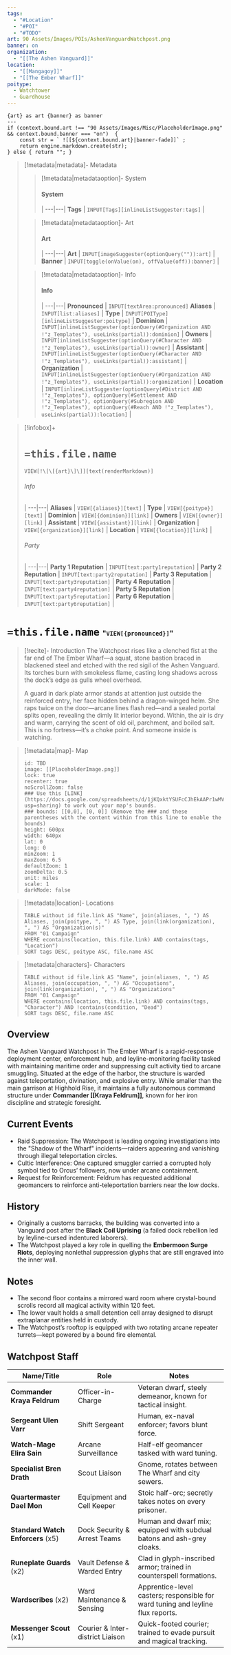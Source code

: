 ```yaml
---
tags:
  - "#Location"
  - "#POI"
  - "#TODO"
art: 90 Assets/Images/POIs/AshenVanguardWatchpost.png
banner: on
organization:
  - "[[The Ashen Vanguard]]"
location:
  - "[[Mangagoy]]"
  - "[[The Ember Wharf]]"
poitype:
  - Watchtower
  - Guardhouse
---
```


```meta-bind-js-view 
{art} as art {banner} as banner
--- 
if (context.bound.art !== "90 Assets/Images/Misc/PlaceholderImage.png" && context.bound.banner === "on")  { 
    const str = ` ![[${context.bound.art}|banner-fade]]` ;
    return engine.markdown.create(str); 
} else { return ""; }
```

> [!metadata|metadata]- Metadata 
>> [!metadata|metadataoption]- System
>> #### System
>>  |
>> ---|---|
> **Tags** | `INPUT[Tags][inlineListSuggester:tags]` |
>
>> [!metadata|metadataoption]- Art
>> #### Art
>>  |
>> ---|---|
> **Art** | `INPUT[imageSuggester(optionQuery("")):art]` |
> **Banner** | `INPUT[toggle(onValue(on), offValue(off)):banner]` |
>
>> [!metadata|metadataoption]- Info
>> #### Info
>>  |
>> ---|---|
>> **Pronounced** |  `INPUT[textArea:pronounced]`
>> **Aliases** | `INPUT[list:aliases]` |
>> **Type** | `INPUT[POIType][inlineListSuggester:poitype]` |
>> **Dominion** | `INPUT[inlineListSuggester(optionQuery(#Organization AND !"z_Templates"), useLinks(partial)):dominion]` |
>> **Owners** | `INPUT[inlineListSuggester(optionQuery(#Character AND !"z_Templates"), useLinks(partial)):owner]` |
>> **Assistant** | `INPUT[inlineListSuggester(optionQuery(#Character AND !"z_Templates"), useLinks(partial)):assistant]` |
>> **Organization** | `INPUT[inlineListSuggester(optionQuery(#Organization AND !"z_Templates"), useLinks(partial)):organization]` |
>> **Location** | `INPUT[inlineListSuggester(optionQuery(#District AND !"z_Templates"), optionQuery(#Settlement AND !"z_Templates"), optionQuery(#Subregion AND !"z_Templates"), optionQuery(#Reach AND !"z_Templates"), useLinks(partial)):location]` |

> [!infobox]+
> # `=this.file.name`
> `VIEW[!\[\[{art}\]\]][text(renderMarkdown)]`
> ###### Info
>  |
> ---|---|
> **Aliases** | `VIEW[{aliases}][text]` |
> **Type** | `VIEW[{poitype}][text]` |
> **Dominion** | `VIEW[{dominion}][link]` |
> **Owners** | `VIEW[{owner}][link]` |
> **Assistant** | `VIEW[{assistant}][link]` |
> **Organization** | `VIEW[{organization}][link]` |
> **Location** | `VIEW[{location}][link]` |
> ###### Party
>  |
> ---|---|
> **Party 1 Reputation** | `INPUT[text:party1reputation]` |
> **Party 2 Reputation** | `INPUT[text:party2reputation]` |
> **Party 3 Reputation** | `INPUT[text:party3reputation]` |
> **Party 4 Reputation** | `INPUT[text:party4reputation]` |
> **Party 5 Reputation** | `INPUT[text:party5reputation]` |
> **Party 6 Reputation** | `INPUT[text:party6reputation]` |

# `=this.file.name` <span style="font-size: medium">"`VIEW[{pronounced}]`"</span>

> [!recite]- Introduction
> The Watchpost rises like a clenched fist at the far end of The Ember Wharf—a squat, stone bastion braced in blackened steel and etched with the red sigil of the Ashen Vanguard. Its torches burn with smokeless flame, casting long shadows across the dock’s edge as gulls wheel overhead.
> 
> A guard in dark plate armor stands at attention just outside the reinforced entry, her face hidden behind a dragon-winged helm. She raps twice on the door—arcane lines flash red—and a sealed portal splits open, revealing the dimly lit interior beyond.
> Within, the air is dry and warm, carrying the scent of old oil, parchment, and boiled salt. This is no fortress—it’s a choke point. And someone inside is watching.

> [!metadata|map]- Map
> ```leaflet
> id: TBD
> image: [[PlaceholderImage.png]]
> lock: true
> recenter: true
> noScrollZoom: false
> ### Use this [LINK](https://docs.google.com/spreadsheets/d/1jKQxktYSUFcCJhEkAAPr1wMVBTqUdpEfA5XveUXI17I/edit?usp=sharing) to work out your map's bounds.
> ### bounds: [[0,0], [0, 0]] (Remove the ### and these parentheses with the content within from this line to enable the bounds)
> height: 600px
> width: 640px
> lat: 0
> long: 0
> minZoom: 1
> maxZoom: 6.5
> defaultZoom: 1
> zoomDelta: 0.5
> unit: miles
> scale: 1
> darkMode: false
> ```

> [!metadata|location]- Locations
> ```dataview
> TABLE without id file.link AS "Name", join(aliases, ", ") AS Aliases, join(poitype, ", ") AS Type, join(link(organization), ", ") AS "Organization(s)"
> FROM "01 Campaign"
> WHERE econtains(location, this.file.link) AND contains(tags, "Location")
> SORT tags DESC, poitype ASC, file.name ASC

> [!metadata|characters]- Characters
> ```dataview
> TABLE without id file.link AS "Name", join(aliases, ", ") AS Aliases, join(occupation, ", ") AS "Occupations", join(link(organization), ", ") AS "Organizations"
> FROM "01 Campaign"
> WHERE econtains(location, this.file.link) AND contains(tags, "Character") AND !contains(condition, "Dead")
> SORT tags DESC, file.name ASC

## Overview 
The Ashen Vanguard Watchpost in The Ember Wharf is a rapid-response deployment center, enforcement hub, and leyline-monitoring facility tasked with maintaining maritime order and suppressing cult activity tied to arcane smuggling. Situated at the edge of the harbor, the structure is warded against teleportation, divination, and explosive entry. While smaller than the main garrison at Highhold Rise, it maintains a fully autonomous command structure under **Commander [[Kraya Feldrum]]**, known for her iron discipline and strategic foresight.


## Current Events
- Raid Suppression: The Watchpost is leading ongoing investigations into the "Shadow of the Wharf" incidents—raiders appearing and vanishing through illegal teleportation circles.
- Cultic Interference: One captured smuggler carried a corrupted holy symbol tied to Orcus’ followers, now under arcane containment.
- Request for Reinforcement: Feldrum has requested additional geomancers to reinforce anti-teleportation barriers near the low docks.


## History
- Originally a customs barracks, the building was converted into a Vanguard post after the **Black Coil Uprising** (a failed dock rebellion led by leyline-cursed indentured laborers).
- The Watchpost played a key role in quelling the **Embermoon Surge Riots**, deploying nonlethal suppression glyphs that are still engraved into the inner wall.


## Notes
- The second floor contains a mirrored ward room where crystal-bound scrolls record all magical activity within 120 feet.
- The lower vault holds a small detention cell array designed to disrupt extraplanar entities held in custody.
- The Watchpost’s rooftop is equipped with two rotating arcane repeater turrets—kept powered by a bound fire elemental.

## Watchpost Staff
|Name/Title|Role|Notes|
|---|---|---|
|**Commander Kraya Feldrum**|Officer-in-Charge|Veteran dwarf, steely demeanor, known for tactical insight.|
|**Sergeant Ulen Varr**|Shift Sergeant|Human, ex-naval enforcer; favors blunt force.|
|**Watch-Mage Elira Sain**|Arcane Surveillance|Half-elf geomancer tasked with ward tuning.|
|**Specialist Bren Drath**|Scout Liaison|Gnome, rotates between The Wharf and city sewers.|
|**Quartermaster Dael Mon**|Equipment and Cell Keeper|Stoic half-orc; secretly takes notes on every prisoner.|
|**Standard Watch Enforcers** (x5)|Dock Security & Arrest Teams|Human and dwarf mix; equipped with subdual batons and ash-grey cloaks.|
|**Runeplate Guards** (x2)|Vault Defense & Warded Entry|Clad in glyph-inscribed armor; trained in counterspell formations.|
|**Wardscribes** (x2)|Ward Maintenance & Sensing|Apprentice-level casters; responsible for ward tuning and leyline flux reports.|
|**Messenger Scout** (x1)|Courier & Inter-district Liaison|Quick-footed courier; trained to evade pursuit and magical tracking.|